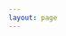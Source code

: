 ```yaml
---
layout: page
---
```


<script setup client-only>
    if(window && !customElements.get('eox-map')) import("@eox/map");
    if(window && !customElements.get('eox-jsonform')) import("@eox/jsonform");
    import("@eox/map/dist/eox-map-advanced-layers-and-sources");
</script>
<ClientOnly>
    <eox-storytelling show-editor="open" style="overflow-y: auto;height: calc(100vh - 64px);" markdown="## Start your journey here!"></eox-storytelling>
</ClientOnly>
